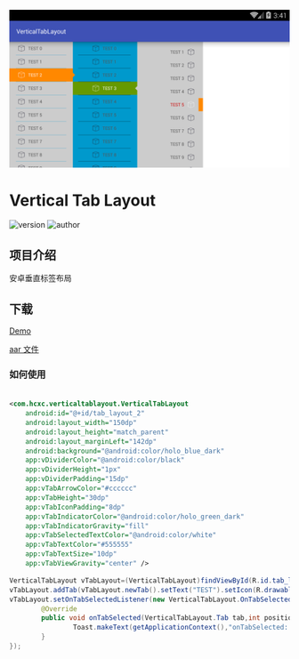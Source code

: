 ![logo](images/vertical_tab_layout.png)

# Vertical Tab Layout

![version](https://img.shields.io/badge/%E7%89%88%E6%9C%AC-1.0.0-brightgreen.svg)
![author](https://img.shields.io/badge/%E4%BD%9C%E8%80%85-hcxc-orange.svg)

## 项目介绍

安卓垂直标签布局

## 下载

[Demo](screenshot/vertical-tab-layout.mp4)

[aar 文件](./output/VerticalTabLayout.aar)

### 如何使用

```xml

<com.hcxc.verticaltablayout.VerticalTabLayout 
    android:id="@+id/tab_layout_2"
    android:layout_width="150dp" 
    android:layout_height="match_parent"
    android:layout_marginLeft="142dp" 
    android:background="@android:color/holo_blue_dark"
    app:vDividerColor="@android:color/black" 
    app:vDividerHeight="1px" 
    app:vDividerPadding="15dp"
    app:vTabArrowColor="#cccccc" 
    app:vTabHeight="30dp" 
    app:vTabIconPadding="8dp"
    app:vTabIndicatorColor="@android:color/holo_green_dark" 
    app:vTabIndicatorGravity="fill"
    app:vTabSelectedTextColor="@android:color/white" 
    app:vTabTextColor="#555555"
    app:vTabTextSize="10dp" 
    app:vTabViewGravity="center" />
```

```java
VerticalTabLayout vTabLayout=(VerticalTabLayout)findViewById(R.id.tab_layout);
vTabLayout.addTab(vTabLayout.newTab().setText("TEST").setIcon(R.drawable.ic_selector));
vTabLayout.setOnTabSelectedListener(new VerticalTabLayout.OnTabSelectedAdapter(){
        @Override
        public void onTabSelected(VerticalTabLayout.Tab tab,int position){
                Toast.makeText(getApplicationContext(),"onTabSelected: "+position,ToastLENGTH_SHORT).show();
        }
});
```
